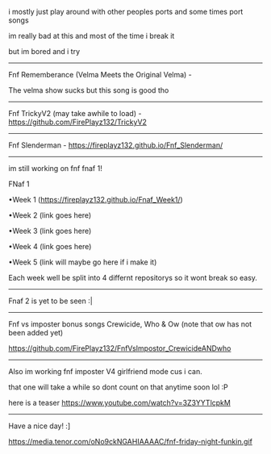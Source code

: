 i mostly just play around with other peoples ports and some times port songs

im really bad at this and most of the time i break it

but im bored and i try
_________________________________________________________________________________________________________________
Fnf Rememberance (Velma Meets the Original Velma) - 

The velma show sucks but this song is good tho
_________________________________________________________________________________________________________________
Fnf TrickyV2 (may take awhile to load) - https://github.com/FirePlayz132/TrickyV2
_________________________________________________________________________________________________________________
Fnf Slenderman - https://fireplayz132.github.io/Fnf_Slenderman/
_________________________________________________________________________________________________________________
im still working on fnf fnaf 1!

FNaf 1

•Week 1 (https://fireplayz132.github.io/Fnaf_Week1/)

•Week 2 (link goes here)

•Week 3 (link goes here)

•Week 4 (link goes here)

•Week 5 (link will maybe go here if i make it)

Each week well be split into 4 differnt repositorys so it wont break so easy.
_________________________________________________________________________________________________________________
Fnaf 2 is yet to be seen :|
_________________________________________________________________________________________________________________
Fnf vs imposter bonus songs Crewicide, Who & Ow (note that ow has not been added yet)

https://github.com/FirePlayz132/FnfVsImpostor_CrewicideANDwho
_________________________________________________________________________________________________________________
Also im working fnf imposter V4 girlfriend mode cus i can.

that one will take a while so dont count on that anytime soon lol :P

here is a teaser https://www.youtube.com/watch?v=3Z3YYTlcpkM
_________________________________________________________________________________________________________________
Have a nice day! :]

https://media.tenor.com/oNo9ckNGAHIAAAAC/fnf-friday-night-funkin.gif
